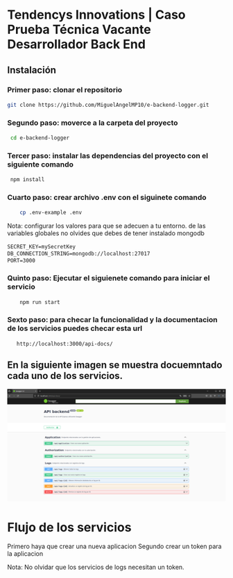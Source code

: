 # Tendencys Innovations | Caso Prueba Técnica Vacante Desarrollador Back End


## Instalación
### Primer paso: clonar el repositorio 

```bash
git clone https://github.com/MiguelAngelMP10/e-backend-logger.git
```

### Segundo paso: moverce a la carpeta del proyecto 

```bash
 cd e-backend-logger
```

### Tercer paso: instalar las dependencias del proyecto con el siguiente comando
```bash
 npm install
```

### Cuarto paso: crear archivo .env con el siguinete comando 

```bash
    cp .env-example .env
```
Nota: configurar los valores para que se adecuen a tu entorno. de las variables globales no olvides que debes de tener instalado mongodb

```plaintext
SECRET_KEY=mySecretKey
DB_CONNECTION_STRING=mongodb://localhost:27017
PORT=3000
```
### Quinto paso: Ejecutar el siguienete comando para iniciar el servicio

```bash
    npm run start
```
### Sexto paso: para checar la funcionalidad y la documentacion de los servicios puedes checar esta url

```plaintext
   http://localhost:3000/api-docs/
```
## En la siguiente imagen se muestra docuemntado cada uno de los servicios.

![Alt text](image.png)


# Flujo de los servicios 
 
 Primero haya que crear una nueva aplicacion 
 Segundo crear un token para la aplicacion 

 Nota: No olvidar que los servicios de logs necesitan un token.